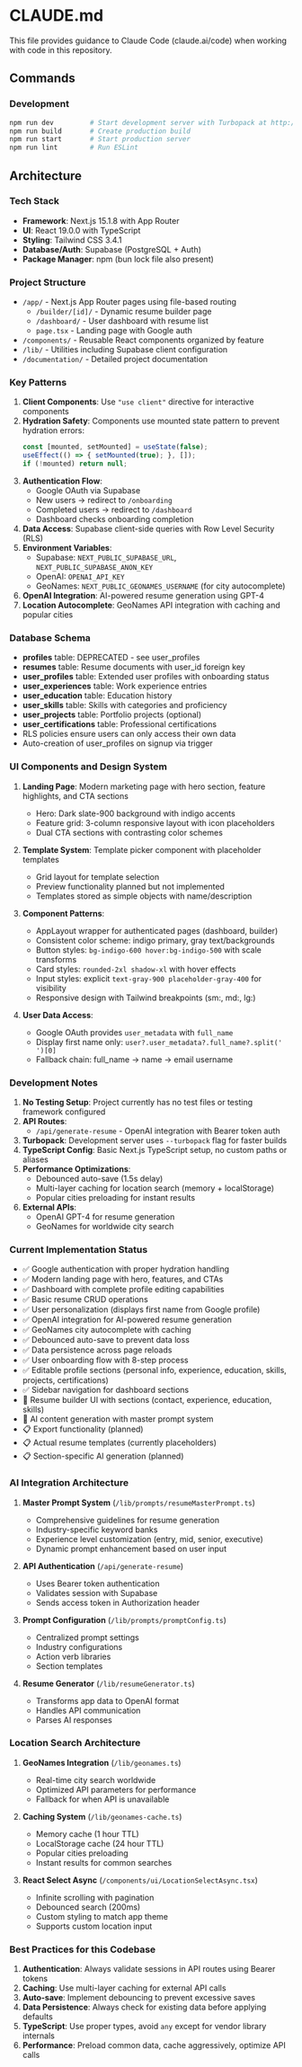 # CLAUDE.md

This file provides guidance to Claude Code (claude.ai/code) when working with code in this repository.

## Commands

### Development
```bash
npm run dev         # Start development server with Turbopack at http://localhost:3000
npm run build       # Create production build
npm run start       # Start production server
npm run lint        # Run ESLint
```

## Architecture

### Tech Stack
- **Framework**: Next.js 15.1.8 with App Router
- **UI**: React 19.0.0 with TypeScript
- **Styling**: Tailwind CSS 3.4.1
- **Database/Auth**: Supabase (PostgreSQL + Auth)
- **Package Manager**: npm (bun lock file also present)

### Project Structure
- `/app/` - Next.js App Router pages using file-based routing
  - `/builder/[id]/` - Dynamic resume builder page
  - `/dashboard/` - User dashboard with resume list
  - `page.tsx` - Landing page with Google auth
- `/components/` - Reusable React components organized by feature
- `/lib/` - Utilities including Supabase client configuration
- `/documentation/` - Detailed project documentation

### Key Patterns

1. **Client Components**: Use `"use client"` directive for interactive components
2. **Hydration Safety**: Components use mounted state pattern to prevent hydration errors:
   ```typescript
   const [mounted, setMounted] = useState(false);
   useEffect(() => { setMounted(true); }, []);
   if (!mounted) return null;
   ```
3. **Authentication Flow**: 
   - Google OAuth via Supabase
   - New users → redirect to `/onboarding`
   - Completed users → redirect to `/dashboard`
   - Dashboard checks onboarding completion
4. **Data Access**: Supabase client-side queries with Row Level Security (RLS)
5. **Environment Variables**: 
   - Supabase: `NEXT_PUBLIC_SUPABASE_URL`, `NEXT_PUBLIC_SUPABASE_ANON_KEY`
   - OpenAI: `OPENAI_API_KEY`
   - GeoNames: `NEXT_PUBLIC_GEONAMES_USERNAME` (for city autocomplete)
6. **OpenAI Integration**: AI-powered resume generation using GPT-4
7. **Location Autocomplete**: GeoNames API integration with caching and popular cities

### Database Schema
- **profiles** table: DEPRECATED - see user_profiles
- **resumes** table: Resume documents with user_id foreign key
- **user_profiles** table: Extended user profiles with onboarding status
- **user_experiences** table: Work experience entries
- **user_education** table: Education history
- **user_skills** table: Skills with categories and proficiency
- **user_projects** table: Portfolio projects (optional)
- **user_certifications** table: Professional certifications
- RLS policies ensure users can only access their own data
- Auto-creation of user_profiles on signup via trigger

### UI Components and Design System

1. **Landing Page**: Modern marketing page with hero section, feature highlights, and CTA sections
   - Hero: Dark slate-900 background with indigo accents
   - Feature grid: 3-column responsive layout with icon placeholders
   - Dual CTA sections with contrasting color schemes

2. **Template System**: Template picker component with placeholder templates
   - Grid layout for template selection
   - Preview functionality planned but not implemented
   - Templates stored as simple objects with name/description

3. **Component Patterns**:
   - AppLayout wrapper for authenticated pages (dashboard, builder)
   - Consistent color scheme: indigo primary, gray text/backgrounds
   - Button styles: `bg-indigo-600 hover:bg-indigo-500` with scale transforms
   - Card styles: `rounded-2xl shadow-xl` with hover effects
   - Input styles: explicit `text-gray-900 placeholder-gray-400` for visibility
   - Responsive design with Tailwind breakpoints (sm:, md:, lg:)

4. **User Data Access**:
   - Google OAuth provides `user_metadata` with `full_name`
   - Display first name only: `user?.user_metadata?.full_name?.split(' ')[0]`
   - Fallback chain: full_name → name → email username

### Development Notes

1. **No Testing Setup**: Project currently has no test files or testing framework configured
2. **API Routes**: 
   - `/api/generate-resume` - OpenAI integration with Bearer token auth
3. **Turbopack**: Development server uses `--turbopack` flag for faster builds
4. **TypeScript Config**: Basic Next.js TypeScript setup, no custom paths or aliases
5. **Performance Optimizations**:
   - Debounced auto-save (1.5s delay)
   - Multi-layer caching for location search (memory + localStorage)
   - Popular cities preloading for instant results
6. **External APIs**:
   - OpenAI GPT-4 for resume generation
   - GeoNames for worldwide city search

### Current Implementation Status
- ✅ Google authentication with proper hydration handling
- ✅ Modern landing page with hero, features, and CTAs
- ✅ Dashboard with complete profile editing capabilities
- ✅ Basic resume CRUD operations
- ✅ User personalization (displays first name from Google profile)
- ✅ OpenAI integration for AI-powered resume generation
- ✅ GeoNames city autocomplete with caching
- ✅ Debounced auto-save to prevent data loss
- ✅ Data persistence across page reloads
- ✅ User onboarding flow with 8-step process
- ✅ Editable profile sections (personal info, experience, education, skills, projects, certifications)
- ✅ Sidebar navigation for dashboard sections
- 🚧 Resume builder UI with sections (contact, experience, education, skills)
- 🚧 AI content generation with master prompt system
- 📋 Export functionality (planned)
- 📋 Actual resume templates (currently placeholders)
- 📋 Section-specific AI generation (planned)

### AI Integration Architecture

1. **Master Prompt System** (`/lib/prompts/resumeMasterPrompt.ts`)
   - Comprehensive guidelines for resume generation
   - Industry-specific keyword banks
   - Experience level customization (entry, mid, senior, executive)
   - Dynamic prompt enhancement based on user input

2. **API Authentication** (`/api/generate-resume`)
   - Uses Bearer token authentication
   - Validates session with Supabase
   - Sends access token in Authorization header

3. **Prompt Configuration** (`/lib/prompts/promptConfig.ts`)
   - Centralized prompt settings
   - Industry configurations
   - Action verb libraries
   - Section templates

4. **Resume Generator** (`/lib/resumeGenerator.ts`)
   - Transforms app data to OpenAI format
   - Handles API communication
   - Parses AI responses

### Location Search Architecture

1. **GeoNames Integration** (`/lib/geonames.ts`)
   - Real-time city search worldwide
   - Optimized API parameters for performance
   - Fallback for when API is unavailable

2. **Caching System** (`/lib/geonames-cache.ts`)
   - Memory cache (1 hour TTL)
   - LocalStorage cache (24 hour TTL)
   - Popular cities preloading
   - Instant results for common searches

3. **React Select Async** (`/components/ui/LocationSelectAsync.tsx`)
   - Infinite scrolling with pagination
   - Debounced search (200ms)
   - Custom styling to match app theme
   - Supports custom location input

### Best Practices for this Codebase

1. **Authentication**: Always validate sessions in API routes using Bearer tokens
2. **Caching**: Use multi-layer caching for external API calls
3. **Auto-save**: Implement debouncing to prevent excessive saves
4. **Data Persistence**: Always check for existing data before applying defaults
5. **TypeScript**: Use proper types, avoid `any` except for vendor library internals
6. **Performance**: Preload common data, cache aggressively, optimize API calls